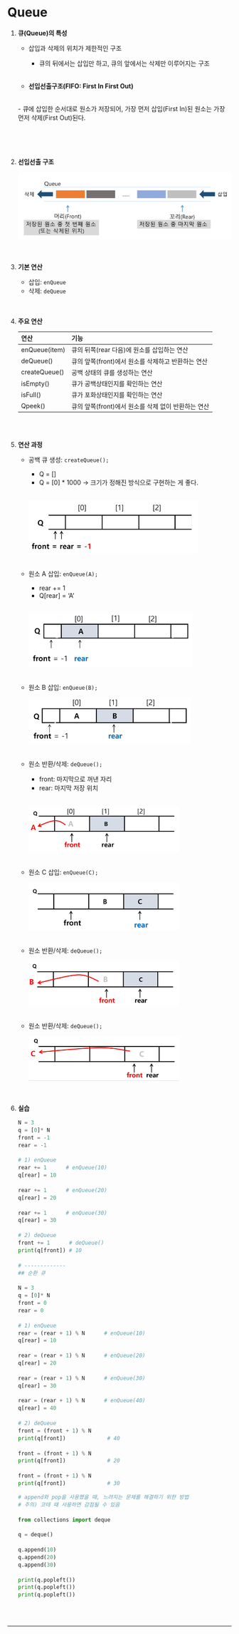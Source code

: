 # Queue

1. **큐(Queue)의 특성**
    - 삽입과 삭제의 위치가 제한적인 구조<br>

        - 큐의 뒤에서는 삽입만 하고, 큐의 앞에서는 삭제만 이루어지는 구조<br><br>

    - **선입선출구조(FIFO: First In First Out)**
    <br>
        - 큐에 삽입한 순서대로 원소가 저장되어, 가장 먼저 삽입(First In)된 원소는 가장 먼저 삭제(First Out)된다.
<br><br><br>

2. **선입선출 구조**
    
    ![FIFO img](./images/fifo.png)
<br><br><br>

3. **기본 연산**
    - 삽입: `enQueue`
    - 삭제: `deQueue`
<br><br><br>

4. **주요 연산**
    
    
    | 연산 | 기능 |
    | --- | --- |
    | enQueue(item) | 큐의 뒤쪽(rear 다음)에 원소를 삽입하는 연산 |
    | deQueue() | 큐의 앞쪽(front)에서 원소를 삭제하고 반환하는 연산 |
    | createQueue() | 공백 상태의 큐를 생성하는 연산 |
    | isEmpty() | 큐가 공백상태인지를 확인하는 연산 |
    | isFull() | 큐가 포화상태인지를 확인하는 연산 |
    | Qpeek() | 큐의 앞쪽(front)에서 원소를 삭제 없이 반환하는 연산 |
<br><br>

5. **연산 과정**
    - 공백 큐 생성: `createQueue();`
        - Q = []
        - Q = [0] * 1000  → 크기가 정해진 방식으로 구현하는 게 좋다.<br><br>
        
        ![createQueue img](./images/createQueue.png)
    <br><br>    
    
    - 원소 A 삽입: `enQueue(A);`
        - rear += 1
        - Q[rear] = ‘A’<br><br>
        
        ![enQueue(A) img](./images/enQueue.png)
    <br><br>    
    
    - 원소 B 삽입: `enQueue(B);`
        
        ![enQueue(B) img](./images/enQueue2.png)
    <br><br>    
    
    - 원소 반환/삭제: `deQueue();`
        - front: 마지막으로 꺼낸 자리
        - rear: 마지막 저장 위치<br><br>
        
        ![deQueue() img](./images/deQueue1.png)
    <br><br>    
    
    - 원소 C 삽입: `enQueue(C);`
        
        ![enQueue(C) img](./images/enQueue3.png)
    <br><br>    
    
    - 원소 반환/삭제: `deQueue();`
        
        ![deQueue() img](./images/deQueue2.png)
    <br><br>    
    
    - 원소 반환/삭제: `deQueue();`
        
        ![deQueue() img](./images/deQueue3.png)
<br><br><br> 

6. **실습**
    
    ```python
    N = 3
    q = [0]* N
    front = -1
    rear = -1
    
    # 1) enQueue
    rear += 1      # enQueue(10)
    q[rear] = 10
    
    rear += 1      # enQueue(20)
    q[rear] = 20
    
    rear += 1      # enQueue(30)
    q[rear] = 30
    
    # 2) deQueue
    front += 1      # deQueue()     
    print(q[front]) # 10
    
    # -------------
    ## 순환 큐
    
    N = 3
    q = [0]* N
    front = 0
    rear = 0
    
    # 1) enQueue
    rear = (rear + 1) % N      # enQueue(10)
    q[rear] = 10
    
    rear = (rear + 1) % N      # enQueue(20)
    q[rear] = 20
    
    rear = (rear + 1) % N      # enQueue(30)
    q[rear] = 30
    
    rear = (rear + 1) % N      # enQueue(40)
    q[rear] = 40
    
    # 2) deQueue
    front = (front + 1) % N          
    print(q[front])             # 40
    
    front = (front + 1) % N         
    print(q[front])             # 20
    
    front = (front + 1) % N     
    print(q[front])             # 30
    ```
    
    ```python
    # append와 pop을 사용했을 때, 느려지는 문제를 해결하기 위한 방법
    # 주의) 코테 때 사용하면 감점될 수 있음
    
    from collections import deque
    
    q = deque()
    
    q.append(10)
    q.append(20)
    q.append(30)
    
    print(q.popleft())
    print(q.popleft())
    print(q.popleft())
    ```
<br><br>

---
